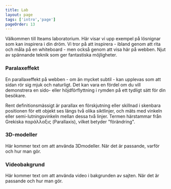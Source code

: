 ```yaml
---
title: Lab
layout: page
tags: ['intro','page']
pageOrder: 13
---
```


Välkommen till Iteams laboratorium. Här visar vi upp exempel på lösnignar som kan inspirera i din dröm. Vi tror på att inspirera - ibland genom att rita och måla på en whiteboard - men också genom att visa här på webben. Njut av spännande teknik som ger fantastiska möjligheter.


### Paralaxeffekt
En parallaxeffekt på webben - om än mycket subtil - kan upplevas som att sidan rör sig mjuk och naturligt. Det kan vara en fördel om du vill demonstrera en sido- eller höjdförflyttning i rymden på ett tydligt sätt för din besökare.

Rent definitionsmässigt är parallax en förskjutning eller skillnad i skenbara positionen för ett objekt ses längs två olika siktlinjer, och mäts med vinkeln eller semi-lutningsvinkeln mellan dessa två linjer. Termen härstammar från Grekiska παράλλαξις (Parallaxis), vilket betyder "förändring". 


### 3D-modeller
Här kommer text om att använda 3Dmodeller. När det är passande, varför och hur man gör.


### Videobakgrund
Här kommer text om att använda video i bakgrunden av sajten. När det är passande och hur man gör.
